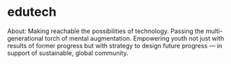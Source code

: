 # edutech
About: Making reachable the possibilities of technology. Passing the multi-generational torch of mental augmentation. Empowering youth not just with results of former progress but with strategy to design future progress — in support of sustainable, global community.
